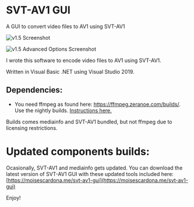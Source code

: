 # SVT-AV1 GUI

A GUI to convert video files to AV1 using SVT-AV1

![v1.5 Screenshot](https://moisescardona.me/wp-content/uploads/2020/01/SVT-AV1-GUI-v1.5-Main-Window.png)

![v1.5 Advanced Options Screenshot](https://moisescardona.me/wp-content/uploads/2020/01/SVT-AV1-GUI-v1.5-Advanced-Options.png)

I wrote this software to encode video files to AV1 using SVT-AV1.

Written in Visual Basic .NET using Visual Studio 2019.

## Dependencies:

* You need ffmpeg as found here: https://ffmpeg.zeranoe.com/builds/. Use the nightly builds. [Instructions here.](https://moisescardona.me/downloading-ffmpeg-svt-av1-gui/)

Builds comes mediainfo and SVT-AV1 bundled, but not ffmpeg due to licensing restrictions.

# Updated components builds:

Ocasionally, SVT-AV1 and mediainfo gets updated. You can download the latest version of SVT-AV1 GUI with these updated tools included here: [https://moisescardona.me/svt-av1-gui](https://moisescardona.me/svt-av1-gui)

Enjoy!

